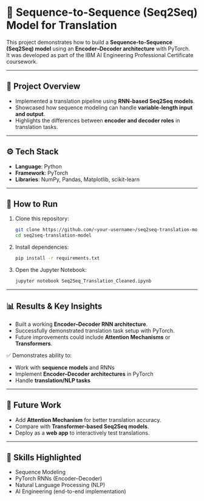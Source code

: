 # 🔡 Sequence-to-Sequence (Seq2Seq) Model for Translation

This project demonstrates how to build a **Sequence-to-Sequence (Seq2Seq) model** using an **Encoder–Decoder architecture** with PyTorch.  
It was developed as part of the IBM AI Engineering Professional Certificate coursework.

---

## 📌 Project Overview
- Implemented a translation pipeline using **RNN-based Seq2Seq models**.  
- Showcased how sequence modeling can handle **variable-length input and output**.  
- Highlights the differences between **encoder and decoder roles** in translation tasks.  

---

## ⚙️ Tech Stack
- **Language**: Python  
- **Framework**: PyTorch  
- **Libraries**: NumPy, Pandas, Matplotlib, scikit-learn  

---

## 🚀 How to Run
1. Clone this repository:
   ```bash
   git clone https://github.com/<your-username>/seq2seq-translation-model.git
   cd seq2seq-translation-model
   ```

2. Install dependencies:
   ```bash
   pip install -r requirements.txt
   ```

3. Open the Jupyter Notebook:
   ```bash
   jupyter notebook Seq2Seq_Translation_Cleaned.ipynb
   ```

---

## 📊 Results & Key Insights
- Built a working **Encoder–Decoder RNN architecture**.  
- Successfully demonstrated translation task setup with PyTorch.  
- Future improvements could include **Attention Mechanisms** or **Transformers**.  

✅ Demonstrates ability to:  
- Work with **sequence models** and RNNs  
- Implement **Encoder–Decoder architectures** in PyTorch  
- Handle **translation/NLP tasks**  

---

## 🔮 Future Work
- Add **Attention Mechanism** for better translation accuracy.  
- Compare with **Transformer-based Seq2Seq models**.  
- Deploy as a **web app** to interactively test translations.  

---

## 📌 Skills Highlighted
- Sequence Modeling  
- PyTorch RNNs (Encoder–Decoder)  
- Natural Language Processing (NLP)  
- AI Engineering (end-to-end implementation)  
